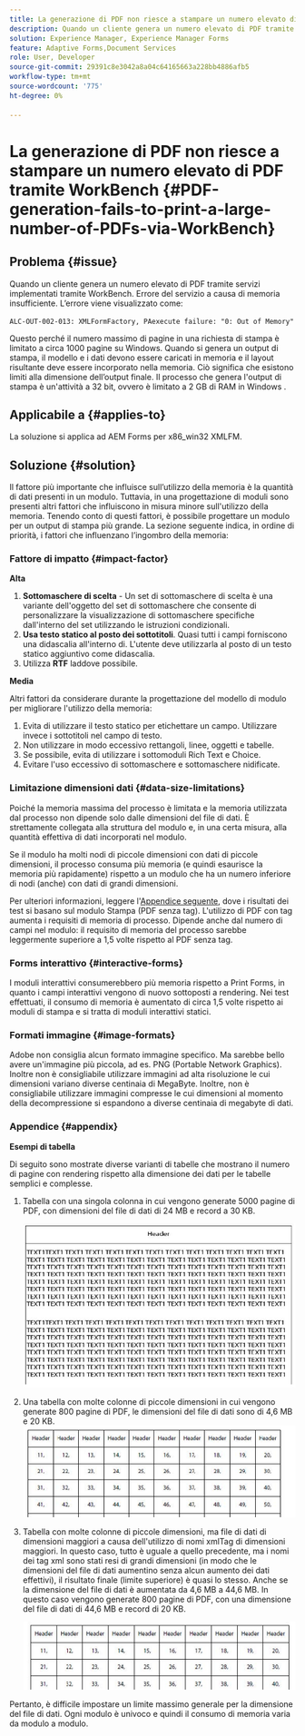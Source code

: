 ```yaml
---
title: La generazione di PDF non riesce a stampare un numero elevato di PDF con WorkBench
description: Quando un cliente genera un numero elevato di PDF tramite servizi implementati tramite WorkBench, il servizio di stampa non riesce.
solution: Experience Manager, Experience Manager Forms
feature: Adaptive Forms,Document Services
role: User, Developer
source-git-commit: 29391c8e3042a8a04c64165663a228bb4886afb5
workflow-type: tm+mt
source-wordcount: '775'
ht-degree: 0%

---
```


# La generazione di PDF non riesce a stampare un numero elevato di PDF tramite WorkBench {#PDF-generation-fails-to-print-a-large-number-of-PDFs-via-WorkBench}

## Problema   {#issue}

Quando un cliente genera un numero elevato di PDF tramite servizi implementati tramite WorkBench. Errore del servizio a causa di memoria insufficiente. L’errore viene visualizzato come:

`ALC-OUT-002-013: XMLFormFactory, PAexecute failure: "0: Out of Memory"`

<!-- Attached is a simplified template (BollatoRiservatiLandscape_table_simple.xdp) that simulates the problem.
Using the Designer, if we associate the template "BollatoRiservatiLandscape_table_semplice.xdp" with the XML file "BollatoRiservati.xml" during the generation of the pdf, the process comes to occupy 1.6 Gb of RAM. On the server side, with the complete template, the pdf generation process breaks down, occupying 2 GB of RAM.-->

Questo perché il numero massimo di pagine in una richiesta di stampa è limitato a circa 1000 pagine su Windows. Quando si genera un output di stampa, il modello e i dati devono essere caricati in memoria e il layout risultante deve essere incorporato nella memoria. Ciò significa che esistono limiti alla dimensione dell’output finale. Il processo che genera l&#39;output di stampa è un&#39;attività a 32 bit, ovvero è limitato a 2 GB di RAM in Windows <!--and 4 GB on UNIX-->.

## Applicabile a {#applies-to}

La soluzione si applica ad AEM Forms <!--JEE Server and AEM Forms on OSGi Server--> per x86_win32 XMLFM.

## Soluzione {#solution}

Il fattore più importante che influisce sull’utilizzo della memoria è la quantità di dati presenti in un modulo. Tuttavia, in una progettazione di moduli sono presenti altri fattori che influiscono in misura minore sull&#39;utilizzo della memoria. Tenendo conto di questi fattori, è possibile progettare un modulo per un output di stampa più grande. La sezione seguente indica, in ordine di priorità, i fattori che influenzano l’ingombro della memoria:

### Fattore di impatto {#impact-factor}

**Alta**

1. **Sottomaschere di scelta** - Un set di sottomaschere di scelta è una variante dell&#39;oggetto del set di sottomaschere che consente di personalizzare la visualizzazione di sottomaschere specifiche dall&#39;interno del set utilizzando le istruzioni condizionali.
1. **Usa testo statico al posto dei sottotitoli**. Quasi tutti i campi forniscono una didascalia all&#39;interno di. L&#39;utente deve utilizzarla al posto di un testo statico aggiuntivo come didascalia.
1. Utilizza **RTF** laddove possibile.

**Media**

Altri fattori da considerare durante la progettazione del modello di modulo per migliorare l&#39;utilizzo della memoria:

1. Evita di utilizzare il testo statico per etichettare un campo. Utilizzare invece i sottotitoli nel campo di testo.
2. Non utilizzare in modo eccessivo rettangoli, linee, oggetti e tabelle.
3. Se possibile, evita di utilizzare i sottomoduli Rich Text e Choice.
4. Evitare l&#39;uso eccessivo di sottomaschere e sottomaschere nidificate.

### Limitazione dimensioni dati {#data-size-limitations}

Poiché la memoria massima del processo è limitata e la memoria utilizzata dal processo non dipende solo dalle dimensioni del file di dati. È strettamente collegata alla struttura del modulo e, in una certa misura, alla quantità effettiva di dati incorporati nel modulo.

Se il modulo ha molti nodi di piccole dimensioni con dati di piccole dimensioni, il processo consuma più memoria (e quindi esaurisce la memoria più rapidamente) rispetto a un modulo che ha un numero inferiore di nodi (anche) con dati di grandi dimensioni.

Per ulteriori informazioni, leggere l&#39;[Appendice seguente](#appendix), dove i risultati dei test si basano sul modulo Stampa (PDF senza tag). L&#39;utilizzo di PDF con tag aumenta i requisiti di memoria di processo. Dipende anche dal numero di campi nel modulo: il requisito di memoria del processo sarebbe leggermente superiore a 1,5 volte rispetto al PDF senza tag.

### Forms interattivo {#interactive-forms}

I moduli interattivi consumerebbero più memoria rispetto a Print Forms, in quanto i campi interattivi vengono di nuovo sottoposti a rendering. Nei test effettuati, il consumo di memoria è aumentato di circa 1,5 volte rispetto ai moduli di stampa e si tratta di moduli interattivi statici.

### Formati immagine {#image-formats}

Adobe non consiglia alcun formato immagine specifico. Ma sarebbe bello avere un&#39;immagine più piccola, ad es. PNG (Portable Network Graphics). Inoltre non è consigliabile utilizzare immagini ad alta risoluzione le cui dimensioni variano diverse centinaia di MegaByte. Inoltre, non è consigliabile utilizzare immagini compresse le cui dimensioni al momento della decompressione si espandono a diverse centinaia di megabyte di dati.

### Appendice {#appendix}

**Esempi di tabella**

Di seguito sono mostrate diverse varianti di tabelle che mostrano il numero di pagine con rendering rispetto alla dimensione dei dati per le tabelle semplici e complesse.

1. Tabella con una singola colonna in cui vengono generate 5000 pagine di PDF, con dimensioni del file di dati di 24 MB e record a 30 KB.

   ![tabella_colonna_singola](/help/forms/using/assets/table_single_column.png)

1. Una tabella con molte colonne di piccole dimensioni in cui vengono generate 800 pagine di PDF, le dimensioni del file di dati sono di 4,6 MB e 20 KB.
   ![tabella_molti_colonne_piccole](/help/forms/using/assets/table_many_small_columns.png)

1. Tabella con molte colonne di piccole dimensioni, ma file di dati di dimensioni maggiori a causa dell&#39;utilizzo di nomi xmlTag di dimensioni maggiori.
In questo caso, tutto è uguale a quello precedente, ma i nomi dei tag xml sono stati resi di grandi dimensioni (in modo che le dimensioni del file di dati aumentino senza alcun aumento dei dati effettivi), il risultato finale (limite superiore) è quasi lo stesso. Anche se la dimensione del file di dati è aumentata da 4,6 MB a 44,6 MB. In questo caso vengono generate 800 pagine di PDF, con una dimensione del file di dati di 44,6 MB e record di 20 KB.

   ![table_large_xml_tagname](/help/forms/using/assets/table_bigger_xml_tagname.png)

Pertanto, è difficile impostare un limite massimo generale per la dimensione del file di dati. Ogni modulo è univoco e quindi il consumo di memoria varia da modulo a modulo.
